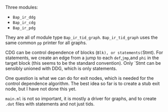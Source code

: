 Three modules:

* `Bap_ir_ddg`
* `Bap_ir_cdg`
* `Bap_ir_pdg`

They are all of module type `Bap_ir_tid_graph`. `Bap_ir_tid_graph` uses the
same common `pp` printer for all graphs.

CDG can be control dependence of blocks (``Blk), or statements(``Stmt). For
statements, we create an edge from a jump to each `def`,`jmp`,and `phi` in the
target block (this seems to be the standard convention). Only `Stmt can be
sensibly unioned with DDG, which is only statements.

One question is what we can do for exit nodes, which is needed for the control
dependence algorithm. The best idea so far is to create a stub exit node, but I
have not done this yet.

`main.ml` is not so important, it is mostly a driver for graphs, and to create
`.dot` files with statements and not just tids.
